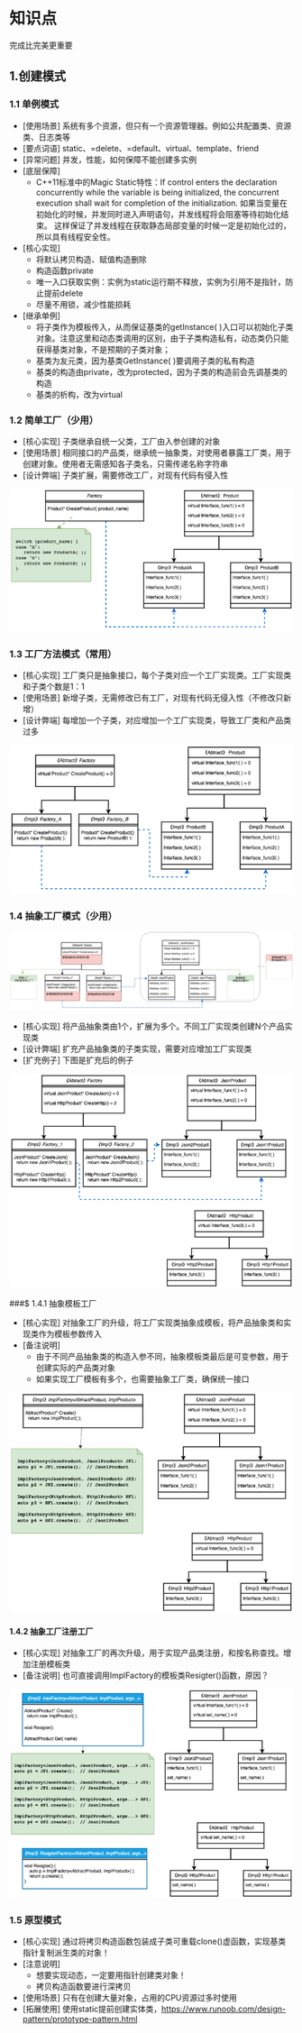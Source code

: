 # 知识点
完成比完美更重要

## 1.创建模式
### 1.1 单例模式
- [使用场景] 系统有多个资源，但只有一个资源管理器。例如公共配置类、资源类、日志类等
- [要点词语] static、=delete、=default、virtual、template、friend
- [异常问题] 并发，性能，如何保障不能创建多实例
- [底层保障]  
    - C++11标准中的Magic Static特性：If control enters the declaration concurrently while the variable is being initialized, the concurrent execution shall wait for completion of the initialization.
    如果当变量在初始化的时候，并发同时进入声明语句，并发线程将会阻塞等待初始化结束。
    这样保证了并发线程在获取静态局部变量的时候一定是初始化过的，所以具有线程安全性。
- [核心实现]
    - 将默认拷贝构造、赋值构造删除
    - 构造函数private
    - 唯一入口获取实例：实例为static运行期不释放，实例为引用不是指针，防止提前delete
    - 尽量不用锁，减少性能损耗
- [继承单例]
    - 将子类作为模板传入，从而保证基类的getInstance( )入口可以初始化子类对象。注意这里和动态类调用的区别，由于子类构造私有，动态类仍只能获得基类对象，不是预期的子类对象；
    - 基类为友元类，因为基类GetInstance( )要调用子类的私有构造
    - 基类的构造由private，改为protected，因为子类的构造前会先调基类的构造
    - 基类的析构，改为virtual


### 1.2 简单工厂（少用）
- [核心实现] 子类继承自统一父类，工厂由入参创建的对象
- [使用场景] 相同接口的产品类，继承统一抽象类，对使用者暴露工厂类，用于创建对象。使用者无需感知各子类名，只需传递名称字符串
- [设计弊端] 子类扩展，需要修改工厂，对现有代码有侵入性
  
![](../img/factory/simple.png)

### 1.3 工厂方法模式（常用）
- [核心实现] 工厂类只是抽象接口，每个子类对应一个工厂实现类。工厂实现类和子类个数是1：1
- [使用场景] 新增子类，无需修改已有工厂，对现有代码无侵入性（不修改只新增）
- [设计弊端] 每增加一个子类，对应增加一个工厂实现类，导致工厂类和产品类过多
  
![](../img/factory/method.png)

  
### 1.4 抽象工厂模式（少用）
![](../img/factory/abtract0.png)
- [核心实现] 将产品抽象类由1个，扩展为多个。不同工厂实现类创建N个产品实现类
- [设计弊端] 扩充产品抽象类的子类实现，需要对应增加工厂实现类
- [扩充例子] 下图是扩充后的例子

![](../img/factory/abtract1.png)

###$ 1.4.1 抽象模板工厂
- [核心实现] 对抽象工厂的升级，将工厂实现类抽象成模板，将产品抽象类和实现类作为模板参数传入
- [备注说明] 
  - 由于不同产品抽象类的构造入参不同，抽象模板类最后是可变参数，用于创建实际的产品类对象
  - 如果实现工厂模板有多个，也需要抽象工厂类，确保统一接口
 
![](../img/factory/abtract_template.png)

#### 1.4.2 抽象工厂注册工厂
- [核心实现] 对抽象工厂的再次升级，用于实现产品类注册，和按名称查找。增加注册模板类
- [备注说明] 也可直接调用ImplFactory的模板类Resigter()函数，原因？

![](../img/factory/abtract_resigter.png)

### 1.5 原型模式
- [核心实现] 通过将拷贝构造函数包装成子类可重载clone()虚函数，实现基类指针复制派生类的对象！
- [注意说明] 
    - 想要实现动态，一定要用指针创建类对象！
    - 拷贝构造函数要进行深拷贝
- [使用场景] 只有在创建大量对象，占用的CPU资源过多时使用
- [拓展使用] 使用static提前创建实体类，https://www.runoob.com/design-pattern/prototype-pattern.html